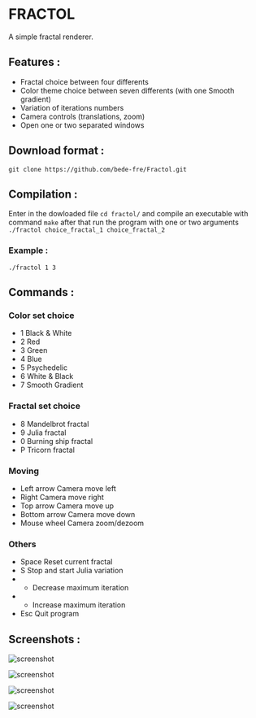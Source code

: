 # FRACTOL

A simple fractal renderer.


## Features :

* Fractal choice between four differents
* Color theme choice between seven differents (with one Smooth gradient)
* Variation of iterations numbers
* Camera controls (translations, zoom)
* Open one or two separated windows

## Download format :

```git clone https://github.com/bede-fre/Fractol.git```

## Compilation :

Enter in the dowloaded file ```cd fractol/``` and compile an executable with command ```make``` after that run the program with one or two arguments ```./fractol choice_fractal_1 choice_fractal_2```

### Example :

```./fractol 1 3```

## Commands :

### Color set choice
- 1 Black & White
- 2 Red
- 3 Green
- 4 Blue
- 5 Psychedelic
- 6 White & Black
- 7 Smooth Gradient

### Fractal set choice
- 8 Mandelbrot fractal
- 9 Julia fractal
- 0 Burning ship fractal
- P Tricorn fractal

### Moving
- Left arrow Camera move left
- Right Camera move right
- Top arrow Camera move up
- Bottom arrow Camera move down
- Mouse wheel Camera zoom/dezoom

### Others
- Space Reset current fractal
- S Stop and start Julia variation
- - Decrease maximum iteration
- + Increase maximum iteration
- Esc Quit program

## Screenshots :

![screenshot](/screens/Mandelbrot.png?raw=true)

![screenshot](/screens/Julia.png?raw=true)

![screenshot](/screens/Burningship.png?raw=true)

![screenshot](/screens/Tricorn.png?raw=true)
